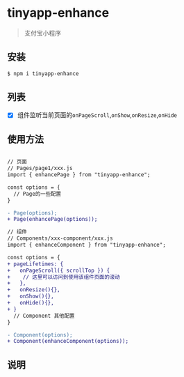 # tinyapp-enhance
> 支付宝小程序 

## 安装

```bash
$ npm i tinyapp-enhance
```

## 列表
- [x] 组件监听当前页面的`onPageScroll`,`onShow`,`onResize`,`onHide`

## 使用方法

```diff

// 页面
// Pages/page1/xxx.js
import { enhancePage } from "tinyapp-enhance";

const options = {
  // Page的一些配置
}

- Page(options);
+ Page(enhancePage(options));

// 组件
// Components/xxx-component/xxx.js
import { enhanceComponent } from "tinyapp-enhance";

const options = {
+ pageLifetimes: {
+   onPageScroll({ scrollTop }) {
+    // 这里可以访问到使用该组件页面的滚动
+   },
+   onResize(){},
+   onShow(){},
+   onHide(){},
+ }
  // Component 其他配置
}

- Component(options);
+ Component(enhanceComponent(options));

```

## 说明



